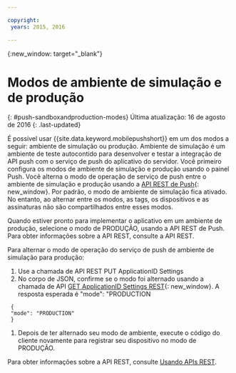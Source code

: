 ```yaml
---

copyright:
 years: 2015, 2016

---
```


{:new_window: target="_blank"}
# Modos de ambiente de simulação e de produção
{: #push-sandboxandproduction-modes}
Última atualização: 16 de agosto de 2016
{: .last-updated}

É possível usar {{site.data.keyword.mobilepushshort}} em um dos modos a seguir: ambiente de simulação ou produção. Ambiente de simulação é um ambiente de teste autocontido para desenvolver e testar a integração de API push com o serviço de push do aplicativo do servidor. Você primeiro configura os modos de ambiente de simulação e produção usando o painel Push. Você alterna o modo de operação de serviço de push entre o ambiente de simulação e produção usando a [API REST de Push](https://mobile.{DomainName}/imfpushrestapidocs/){: new_window}. Por padrão, o modo de ambiente de simulação fica ativado. No entanto, ao alternar entre os modos, as tags, os dispositivos e as assinaturas não são compartilhados entre esses modos.


Quando estiver pronto para implementar o aplicativo em um ambiente de produção, selecione o modo de PRODUÇÃO, usando a API REST de Push. Para obter informações sobre a API REST, consulte a API REST.

Para alternar o modo de operação do serviço de push de ambiente de simulação para produção:

1. Use a chamada de API REST PUT ApplicationID Settings
2. No corpo de JSON, confirme se o modo foi alternado usando a chamada de API [GET ApplicationID Settings REST](https://mobile.{DomainName}/imfpushrestapidocs/){: new_window}. A resposta esperada é "mode": "PRODUCTION
```
 { 
 "mode": "PRODUCTION"
 }
```
1. Depois de ter alternado seu modo de ambiente, execute o código do cliente novamente para registrar seu dispositivo no modo de PRODUÇÃO.

Para obter informações sobre a API REST, consulte [Usando APIs REST](t_restapi.html).
